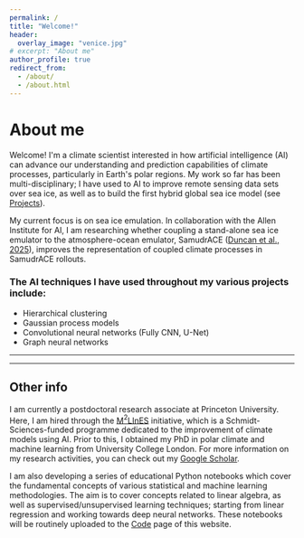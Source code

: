 ```yaml
---
permalink: /
title: "Welcome!"
header:
  overlay_image: "venice.jpg"
# excerpt: "About me"
author_profile: true
redirect_from:
  - /about/
  - /about.html
---
```


About me
======
Welcome! I'm a climate scientist interested in how artificial intelligence (AI) can advance our understanding and prediction capabilities of climate processes, particularly in Earth's polar regions. My work so far has been multi-disciplinary; I have used to AI to improve remote sensing data sets over sea ice, as well as to build the first hybrid global sea ice model (see [Projects](https://william-gregory.github.io/projects/)).

My current focus is on sea ice emulation. In collaboration with the Allen Institute for AI, I am researching whether coupling a stand-alone sea ice emulator to the atmosphere-ocean emulator, SamudrACE ([Duncan et al., 2025](https://doi.org/10.48550/arXiv.2509.12490)), improves the representation of coupled climate processes in SamudrACE rollouts.

### The AI techniques I have used throughout my various projects include:
- Hierarchical clustering
- Gaussian process models
- Convolutional neural networks (Fully CNN, U-Net)
- Graph neural networks

*****
*****

## Other info

I am currently a postdoctoral research associate at Princeton University. Here, I am hired through the [M$^2$LInES](https://m2lines.github.io) initiative, which is a Schmidt-Sciences-funded programme dedicated to the improvement of climate models using AI. Prior to this, I obtained my PhD in polar climate and machine learning from University College London. For more information on my research activities, you can check out my [Google Scholar](https://scholar.google.com/citations?user=zgcx9eQAAAAJ&hl=en&oi=sra).

I am also developing a series of educational Python notebooks which cover the fundamental concepts of various statistical and machine learning methodologies. The aim is to cover concepts related to linear algebra, as well as supervised/unsupervised learning techniques; starting from linear regression and working towards deep neural networks. These notebooks will be routinely uploaded to the [Code](code) page of this website.

